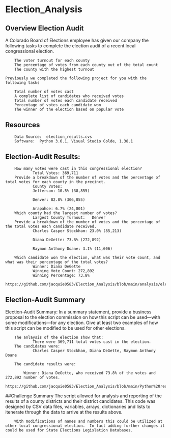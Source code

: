# Election_Analysis
##  Overview Election Audit
A Colorado Board of Elections employee has given our company the following tasks to complete the election audit of a recent local congressional election.

        The voter turnout for each county
        The percentage of votes from each county out of the total count
        The county with the highest turnout
    
    Previously we completed the following project for you with the following tasks

        Total number of votes cast
        A complete list of candidates who received votes
        Total number of votes each candidate received
        Percentage of votes each candidate won
        The winner of the election based on popular vote

##   Resources
        Data Source:  election_results.cvs
        Software:  Python 3.6.1, Visual Studio Colde, 1.38.1

##   Election-Audit Results: 
        How many votes were cast in this congressional election?
                Total Votes: 369,711
        Provide a breakdown of the number of votes and the percentage of total votes for each county in the precinct.
                County Votes:
                Jefferson: 10.5% (38,855)

                Denver: 82.8% (306,055)

                Arapahoe: 6.7% (24,801)
        Which county had the largest number of votes?
                Largest County Turnout:   Denver
        Provide a breakdown of the number of votes and the percentage of the total votes each candidate received.
                Charles Casper Stockham: 23.0% (85,213)

                Diana DeGette: 73.8% (272,892)

                Raymon Anthony Doane: 3.1% (11,606)

        Which candidate won the election, what was their vote count, and what was their percentage of the total votes?
                Winner: Diana DeGette
                Winning Vote Count: 272,892
                Winning Percentage: 73.8%
                https://github.com/jacquie0583/Election_Analysis/blob/main/analysis/election_results.txt.txt


##  Election-Audit Summary
Election-Audit Summary: In a summary statement, provide a business proposal to the election commission on how this script can be used—with some modifications—for any election. Give at least two examples of how this script can be modified to be used for other elections.

        The anlaysis of the election show that:
                There were 369,711 total votes cast in the election.
        The candidates were:
                Charles Casper Stockham, Diana DeGette, Raymon Anthony Doane

        The candidate results were:
        
            Winner: Diana DeGette, who received 73.8% of the votes and  272,892 number of votes.
            https://github.com/jacquie0583/Election_Analysis/blob/main/Python%20results.png

##Challenge Summary
        The script allowed for analysis and reporting of the results of a county districts and their district candidates.  This code was designed by CSV data files, variables, arrays, dictionaries and lists to itenerate through the data to arrive at the results above.

        With modifications of names and numbers this could be utilized at other local congressional election.  In fact adding further changes it could be used for State Elections Legislation Databases. 